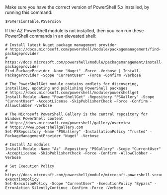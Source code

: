 Make sure you have the correct version of PowerShell 5.x installed, by running this command:

    $PSVersionTable.PSVersion

If the AZ PowerShell module is not installed, then you can run these PowerShell commands in an eleveated shell:

    # Install latest Nuget package management provider
    # https://docs.microsoft.com/powershell/module/packagemanagement/find-packageprovider
    # https://docs.microsoft.com/powershell/module/packagemanagement/install-packageprovider
    Find-PackageProvider -Name "Nuget" -Force -Verbose | Install-PackageProvider -Scope "CurrentUser" -Force -Confirm -Verbose
    
    # The PowerShellGet module contains cmdlets for discovering, installing, updating and publishing PowerShell packages
    # https://docs.microsoft.com/powershell/module/powershellget
    Install-Module –Name "PowerShellGet" -Repository "PSGallery" -Scope "CurrentUser" -AcceptLicense -SkipPublisherCheck –Force -Confirm -AllowClobber -Verbose
    
    # The Microsoft PowerShell Gallery is the central repository for Windows PowerShell content
    # https://docs.microsoft.com/powershell/gallery/overview
    # https://www.powershellgallery.com
    Set-PSRepository -Name "PSGallery" -InstallationPolicy "Trusted" -PackageManagementProvider "Nuget" -Verbose
    
    # Install Az modules
    Install-Module -Name "Az" -Repository "PSGallery" -Scope "CurrentUser" -AcceptLicense -SkipPublisherCheck -Force -Confirm -AllowClobber -Verbose
    
    # Set Execution Policy
    # https://docs.microsoft.com/powershell/module/microsoft.powershell.security/set-executionpolicy
    Set-ExecutionPolicy -Scope "CurrentUser" -ExecutionPolicy "Bypass" -ErrorAction SilentlyContinue -Confirm -Force -Verbose

